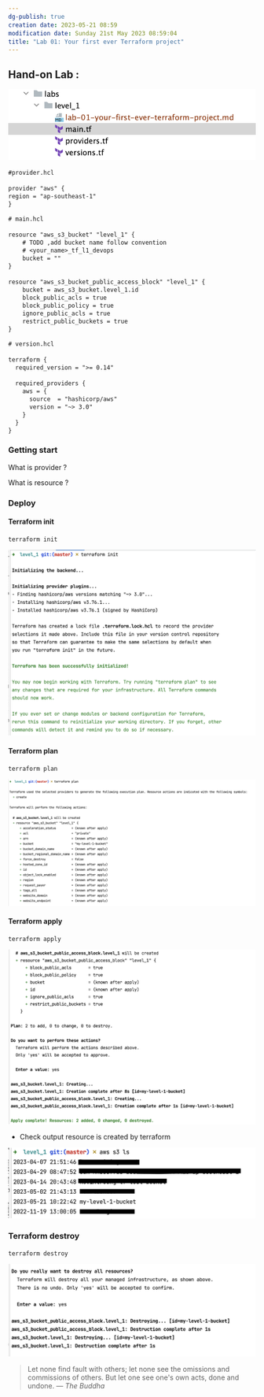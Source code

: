 ```yaml
---
dg-publish: true
creation date: 2023-05-21 08:59
modification date: Sunday 21st May 2023 08:59:04
title: "Lab 01: Your first ever Terraform project"
---
```



## Hand-on Lab : 


![lab1-files-hierachy](../artifacts/lab1-files-hierachy.png)


```hcl
#provider.hcl 

provider "aws" {  
region = "ap-southeast-1"  
}
```

```hcl
# main.hcl

resource "aws_s3_bucket" "level_1" {  
	# TODO ,add bucket name follow convention
	# <your_name>_tf_l1_devops
	bucket = ""
}  
  
resource "aws_s3_bucket_public_access_block" "level_1" {  
	bucket = aws_s3_bucket.level_1.id  
	block_public_acls = true  
	block_public_policy = true  
	ignore_public_acls = true  
	restrict_public_buckets = true  
}
```

```hcl
# version.hcl 

terraform {
  required_version = ">= 0.14"

  required_providers {
    aws = {
      source  = "hashicorp/aws"
      version = "~> 3.0"
    }
  }
}
```

### Getting start

What is provider ?

What is resource ? 

### Deploy 

#### Terraform init
```shell 
terraform init
```

![lab1-tf-init](../artifacts/lab01-tf-init.png)
#### Terraform plan

```shell
terraform plan 
```

![lab01_tf_plan](../artifacts/lab01_tf_plan.png)


#### Terraform apply

```shell
terraform apply
```

![lab01-tf-apply](../artifacts/lab01-tf-apply.png)
- Check output resource is created by terraform 

![lab01-resource-after-deploy](../artifacts/lab01-resource-after-deploy.png)

### Terraform destroy 

```shell
terraform destroy
```

![lab01-tf-destroy](../artifacts/lab01-tf-destroy.png)



> Let none find fault with others; let none see the omissions and commissions of others. But let one see one's own acts, done and undone.
> — <cite>The Buddha</cite>



